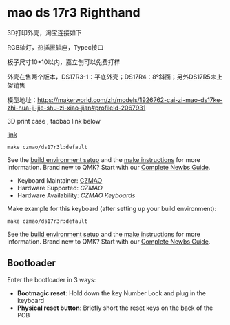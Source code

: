 # mao ds 17r3 Righthand


3D打印外壳，淘宝连接如下

RGB轴灯，热插拔轴座，Typec接口

板子尺寸10*10以内，嘉立创可以免费打样

外壳在售两个版本，DS17R3-1：平底外壳；DS17R4：8°斜面；另外DS17R5未上架销售

模型地址：https://makerworld.com/zh/models/1926762-cai-zi-mao-ds17ke-zhi-hua-ji-jie-shu-zi-xiao-jian#profileId-2067931

3D print case , taobao link below

[link](https://item.taobao.com/item.htm?ft=t&id=848078753675&spm=a21dvs.23580594.0.0.1d292c1bICfvhj&sku_properties=122216346%3A21959%3B122216808%3A10491261%3B211004089%3A34593035581)


    make czmao/ds17r3l:default

See the [build environment setup](https://docs.qmk.fm/#/getting_started_build_tools) and the [make instructions](https://docs.qmk.fm/#/getting_started_make_guide) for more information. Brand new to QMK? Start with our [Complete Newbs Guide](https://docs.qmk.fm/#/newbs).




* Keyboard Maintainer: [CZMAO](https://github.com/smollchungus)
* Hardware Supported: *CZMAO*
* Hardware Availability: *CZMAO Keyboards*

Make example for this keyboard (after setting up your build environment):

    make czmao/ds17r3r:default



See the [build environment setup](https://docs.qmk.fm/#/getting_started_build_tools) and the [make instructions](https://docs.qmk.fm/#/getting_started_make_guide) for more information. Brand new to QMK? Start with our [Complete Newbs Guide](https://docs.qmk.fm/#/newbs).

## Bootloader

Enter the bootloader in 3 ways:

* **Bootmagic reset**: Hold down the key Number Lock and plug in the keyboard
* **Physical reset button**: Briefly short the reset keys on the back of the PCB

